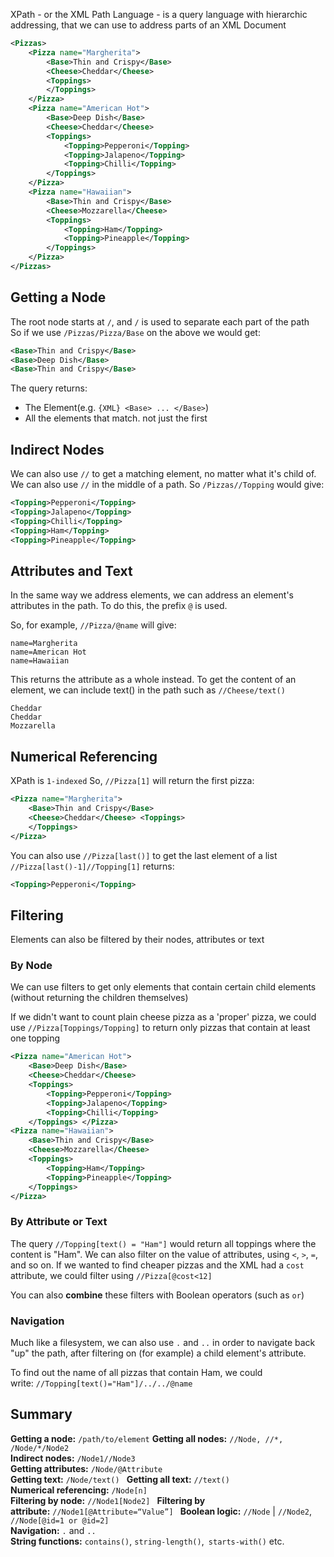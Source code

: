 XPath - or the XML Path Language - is a query language with hierarchic addressing, that we can use to address parts of an XML Document

```XML
<Pizzas>
    <Pizza name="Margherita">
        <Base>Thin and Crispy</Base>
        <Cheese>Cheddar</Cheese>
        <Toppings>
        </Toppings>
    </Pizza>
    <Pizza name="American Hot">
        <Base>Deep Dish</Base>
        <Cheese>Cheddar</Cheese>
        <Toppings>
            <Topping>Pepperoni</Topping>
            <Topping>Jalapeno</Topping>
            <Topping>Chilli</Topping>
        </Toppings>
    </Pizza>
    <Pizza name="Hawaiian">
        <Base>Thin and Crispy</Base>
        <Cheese>Mozzarella</Cheese>
        <Toppings>
            <Topping>Ham</Topping>
            <Topping>Pineapple</Topping>
        </Toppings>
    </Pizza>
</Pizzas>
```
## Getting a Node
The root node starts at `/`, and `/` is used to separate each part of the path\
So if we use `/Pizzas/Pizza/Base` on the above we would get:
```XML
<Base>Thin and Crispy</Base>
<Base>Deep Dish</Base>
<Base>Thin and Crispy</Base>
```
The query returns:
- The Element(e.g. `{XML} <Base> ... </Base>`)
- All the elements that match. not just the first
## Indirect Nodes
We can also use `//` to get a matching element, no matter what it's child of.
We can also use `//` in the middle of a path. So `/Pizzas//Topping` would give:
```XML
<Topping>Pepperoni</Topping>
<Topping>Jalapeno</Topping>
<Topping>Chilli</Topping>
<Topping>Ham</Topping>
<Topping>Pineapple</Topping>
```

## Attributes and Text
In the same way we address elements, we can address an element's attributes in the path.
To do this, the prefix `@` is used.

So, for example, `//Pizza/@name` will give:
```
name=Margherita
name=American Hot
name=Hawaiian
```
This returns the attribute as a whole instead. To get the content of an element, we can include text() in the path such as `//Cheese/text()`
```
Cheddar
Cheddar
Mozzarella
```
## Numerical Referencing
XPath is `1-indexed`
So, `//Pizza[1]` will return the first pizza:
```XML
<Pizza name="Margherita"> 
	<Base>Thin and Crispy</Base> 
	<Cheese>Cheddar</Cheese> <Toppings> 
	</Toppings> 
</Pizza>
```

You can also use `//Pizza[last()]` to get the last element of a list
`//Pizza[last()-1]//Topping[1]` returns:
```XML
<Topping>Pepperoni</Topping>
```

## Filtering
Elements can also be filtered by their nodes, attributes or text
### By Node
We can use filters to get only elements that contain certain child elements (without returning the children themselves)

If we didn't want to count plain cheese pizza as a 'proper' pizza, we could use `//Pizza[Toppings/Topping]` to return only pizzas that contain at least one topping
```XML
<Pizza name="American Hot"> 
	<Base>Deep Dish</Base> 
	<Cheese>Cheddar</Cheese> 
	<Toppings> 
		<Topping>Pepperoni</Topping> 
		<Topping>Jalapeno</Topping> 
		<Topping>Chilli</Topping> 
	</Toppings> </Pizza> 
<Pizza name="Hawaiian"> 
	<Base>Thin and Crispy</Base> 
	<Cheese>Mozzarella</Cheese> 
	<Toppings> 
		<Topping>Ham</Topping> 
		<Topping>Pineapple</Topping> 
	</Toppings> 
</Pizza>
```

### By Attribute or Text
The query `//Topping[text() = "Ham"]` would return all toppings where the content is "Ham".
We can also filter on the value of attributes, using `<`, `>`, `=`, and so on. If we wanted to find cheaper pizzas and the XML had a `cost` attribute, we could filter using `//Pizza[@cost<12]`

You can also **combine** these filters with Boolean operators (such as `or`)

### Navigation
Much like a filesystem, we can also use `.` and `..` in order to navigate back "up" the path, after filtering on (for example) a child element's attribute.

To find out the name of all pizzas that contain Ham, we could write: `//Topping[text()="Ham"]/../../@name`

## Summary
**Getting a node:** `/path/to/element`
**Getting all nodes:** `//Node, //*, /Node/*/Node2`  
**Indirect nodes:** `/Node1//Node3`  
**Getting attributes:** `/Node/@Attribute`  
**Getting text:** `/Node/text() ` 
**Getting all text:** `//text()`  
**Numerical referencing:** `/Node[n]`  
**Filtering by node:** `//Node1[Node2] ` 
**Filtering by attribute:** `//Node1[@Attribute=“Value”] ` 
**Boolean logic:** `//Node` | `//Node2`, `//Node[@id=1 or @id=2]`  
**Navigation:** `.` and `..`  
**String functions:** `contains()`, `string-length()`,` starts-with()` etc.